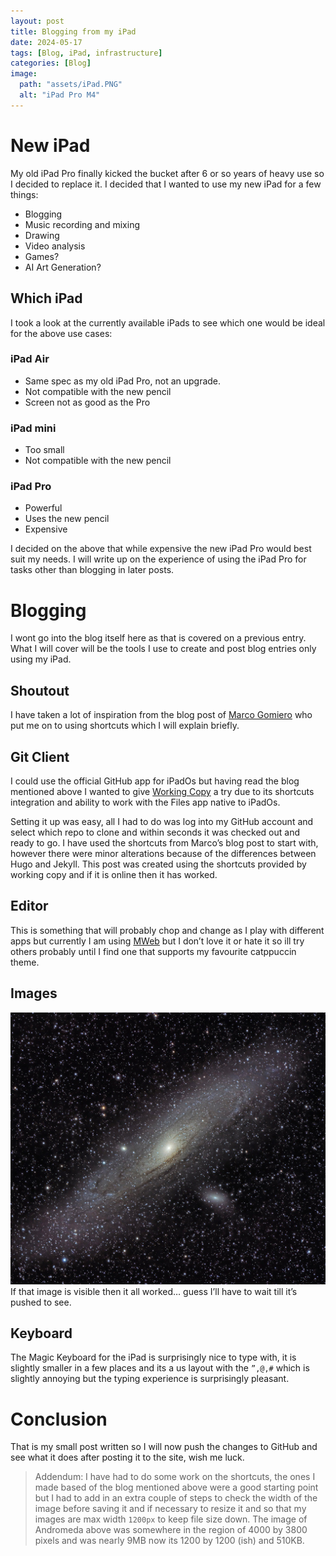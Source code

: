 ```yaml
---
layout: post
title: Blogging from my iPad
date: 2024-05-17
tags: [Blog, iPad, infrastructure]
categories: [Blog]
image:
  path: "assets/iPad.PNG"
  alt: "iPad Pro M4"
---
```


# New iPad
My old iPad Pro finally kicked the bucket after 6 or so years of heavy use so I decided to replace it. I decided that I wanted to use my new iPad for a few things:
- Blogging
- Music recording and mixing
- Drawing
- Video analysis
- Games?
- AI Art Generation?

## Which iPad
I took a look at the currently available iPads to see which one would be ideal for the above use cases:

### iPad Air
- Same spec as my old iPad Pro, not an upgrade.
- Not compatible with the new pencil
- Screen not as good as the Pro

### iPad mini
- Too small
- Not compatible with the new pencil

### iPad Pro
- Powerful
- Uses the new pencil
- Expensive

I decided on the above that while expensive the new iPad Pro would best suit my needs. I will write up on the experience of using the iPad Pro for tasks other than blogging in later posts.

# Blogging
I wont go into the blog itself here as that is covered on a previous entry. What I will cover will be the tools I use to create and post blog entries only using my iPad.

## Shoutout
I have taken a lot of inspiration from the blog post of [Marco Gomiero](https://www.marcogomiero.com/posts/2021/running-blog-ipad/) who put me on to using shortcuts which I will explain briefly.

## Git Client
I could use the official GitHub app for iPadOs but having read the blog mentioned above I wanted to give [Working Copy](https://workingcopy.app/) a try due to its shortcuts integration and ability to work with the Files app native to iPadOs. 

Setting it up was easy, all I had to do was log into my GitHub account and select which repo to clone and within seconds it was checked out and ready to go. I have used the shortcuts from Marco’s blog post to start with, however there were minor alterations because of the differences between Hugo and Jekyll. This post was created using the shortcuts provided by working copy and if it is online then it has worked.

## Editor
This is something that will probably chop and change as I play with different apps but currently I am using [MWeb](https://www.mweb.im/) but I don’t love it or hate it so ill try others probably until I find one that supports my favourite catppuccin theme.

## Images
![Andromeda](/assets/andromeda.jpeg)
If that image is visible then it all worked… guess I’ll have to wait till it’s pushed to see.

## Keyboard
The Magic Keyboard for the iPad is surprisingly nice to type with, it is slightly smaller in a few places and its a us layout with the `”,@,#` which is slightly annoying but the typing experience is surprisingly pleasant.

# Conclusion
That is my small post written so I will now push the changes to GitHub and see what it does after posting it to the site, wish me luck.

> Addendum:
I have had to do some work on the shortcuts, the ones I made based of the blog mentioned above were a good starting point but I had to add in an extra couple of steps to check the width of the image before saving it and if necessary to resize it and so that my images are max width `1200px` to keep file size down. The image of Andromeda above was somewhere in the region of 4000 by 3800 pixels and was nearly 9MB now its 1200 by 1200 (ish) and 510KB.
